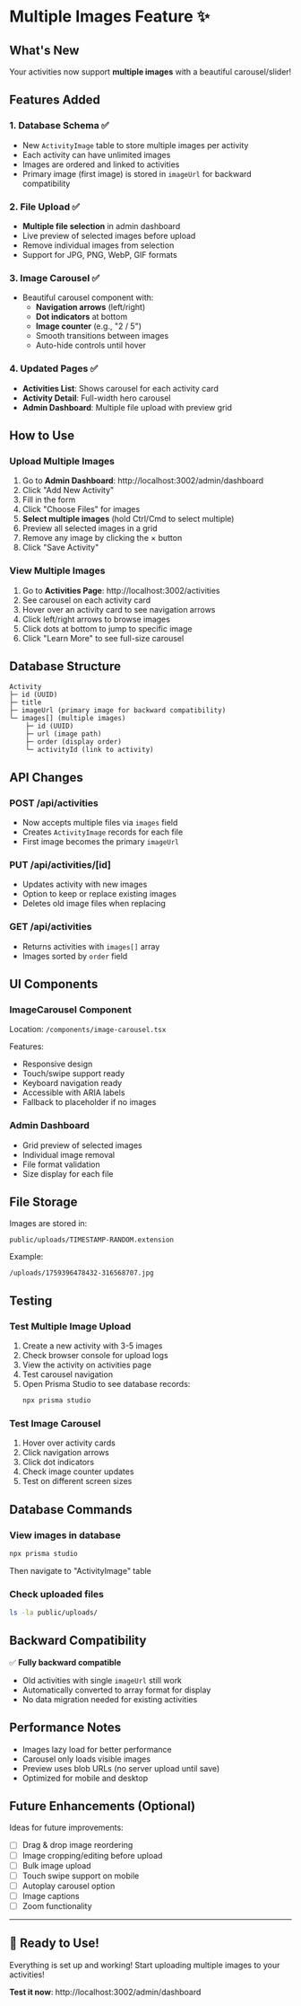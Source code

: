 # Multiple Images Feature ✨

## What's New

Your activities now support **multiple images** with a beautiful carousel/slider!

## Features Added

### 1. **Database Schema** ✅

- New `ActivityImage` table to store multiple images per activity
- Each activity can have unlimited images
- Images are ordered and linked to activities
- Primary image (first image) is stored in `imageUrl` for backward compatibility

### 2. **File Upload** ✅

- **Multiple file selection** in admin dashboard
- Live preview of selected images before upload
- Remove individual images from selection
- Support for JPG, PNG, WebP, GIF formats

### 3. **Image Carousel** ✅

- Beautiful carousel component with:
  - **Navigation arrows** (left/right)
  - **Dot indicators** at bottom
  - **Image counter** (e.g., "2 / 5")
  - Smooth transitions between images
  - Auto-hide controls until hover

### 4. **Updated Pages** ✅

- **Activities List**: Shows carousel for each activity card
- **Activity Detail**: Full-width hero carousel
- **Admin Dashboard**: Multiple file upload with preview grid

## How to Use

### Upload Multiple Images

1. Go to **Admin Dashboard**: http://localhost:3002/admin/dashboard
2. Click "Add New Activity"
3. Fill in the form
4. Click "Choose Files" for images
5. **Select multiple images** (hold Ctrl/Cmd to select multiple)
6. Preview all selected images in a grid
7. Remove any image by clicking the × button
8. Click "Save Activity"

### View Multiple Images

1. Go to **Activities Page**: http://localhost:3002/activities
2. See carousel on each activity card
3. Hover over an activity card to see navigation arrows
4. Click left/right arrows to browse images
5. Click dots at bottom to jump to specific image
6. Click "Learn More" to see full-size carousel

## Database Structure

```
Activity
├─ id (UUID)
├─ title
├─ imageUrl (primary image for backward compatibility)
└─ images[] (multiple images)
    ├─ id (UUID)
    ├─ url (image path)
    ├─ order (display order)
    └─ activityId (link to activity)
```

## API Changes

### POST /api/activities

- Now accepts multiple files via `images` field
- Creates `ActivityImage` records for each file
- First image becomes the primary `imageUrl`

### PUT /api/activities/[id]

- Updates activity with new images
- Option to keep or replace existing images
- Deletes old image files when replacing

### GET /api/activities

- Returns activities with `images[]` array
- Images sorted by `order` field

## UI Components

### ImageCarousel Component

Location: `/components/image-carousel.tsx`

Features:

- Responsive design
- Touch/swipe support ready
- Keyboard navigation ready
- Accessible with ARIA labels
- Fallback to placeholder if no images

### Admin Dashboard

- Grid preview of selected images
- Individual image removal
- File format validation
- Size display for each file

## File Storage

Images are stored in:

```
public/uploads/TIMESTAMP-RANDOM.extension
```

Example:

```
/uploads/1759396478432-316568707.jpg
```

## Testing

### Test Multiple Image Upload

1. Create a new activity with 3-5 images
2. Check browser console for upload logs
3. View the activity on activities page
4. Test carousel navigation
5. Open Prisma Studio to see database records:
   ```bash
   npx prisma studio
   ```

### Test Image Carousel

1. Hover over activity cards
2. Click navigation arrows
3. Click dot indicators
4. Check image counter updates
5. Test on different screen sizes

## Database Commands

### View images in database

```bash
npx prisma studio
```

Then navigate to "ActivityImage" table

### Check uploaded files

```bash
ls -la public/uploads/
```

## Backward Compatibility

✅ **Fully backward compatible**

- Old activities with single `imageUrl` still work
- Automatically converted to array format for display
- No data migration needed for existing activities

## Performance Notes

- Images lazy load for better performance
- Carousel only loads visible images
- Preview uses blob URLs (no server upload until save)
- Optimized for mobile and desktop

## Future Enhancements (Optional)

Ideas for future improvements:

- [ ] Drag & drop image reordering
- [ ] Image cropping/editing before upload
- [ ] Bulk image upload
- [ ] Touch swipe support on mobile
- [ ] Autoplay carousel option
- [ ] Image captions
- [ ] Zoom functionality

---

## 🎉 Ready to Use!

Everything is set up and working! Start uploading multiple images to your activities!

**Test it now**: http://localhost:3002/admin/dashboard
